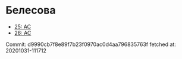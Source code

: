 # Белесова
- [25: AC](25.md)
- [26: AC](26.md)

Commit: d9990cb7f8e89f7b23f0970ac0d4aa796835763f
 fetched at: 20201031-111712
